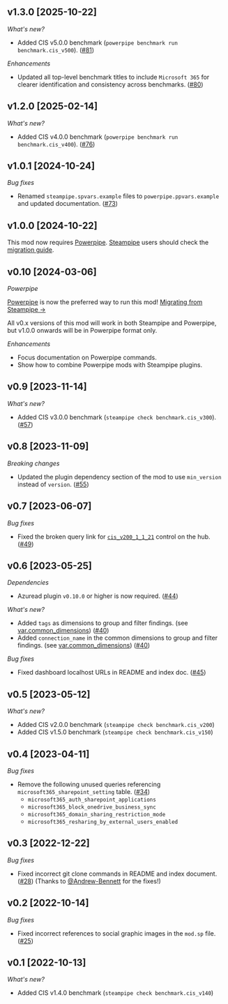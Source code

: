 ## v1.3.0 [2025-10-22]

_What's new?_

- Added CIS v5.0.0 benchmark (`powerpipe benchmark run benchmark.cis_v500`). ([#81](https://github.com/turbot/steampipe-mod-microsoft365-compliance/pull/81))

_Enhancements_

- Updated all top-level benchmark titles to include `Microsoft 365` for clearer identification and consistency across benchmarks. ([#80](https://github.com/turbot/steampipe-mod-microsoft365-compliance/pull/80))

## v1.2.0 [2025-02-14]

_What's new?_

- Added CIS v4.0.0 benchmark (`powerpipe benchmark run benchmark.cis_v400`). ([#76](https://github.com/turbot/steampipe-mod-microsoft365-compliance/pull/76))


## v1.0.1 [2024-10-24]

_Bug fixes_

- Renamed `steampipe.spvars.example` files to `powerpipe.ppvars.example` and updated documentation. ([#73](https://github.com/turbot/steampipe-mod-microsoft365-compliance/pull/73))

## v1.0.0 [2024-10-22]

This mod now requires [Powerpipe](https://powerpipe.io). [Steampipe](https://steampipe.io) users should check the [migration guide](https://powerpipe.io/blog/migrating-from-steampipe).

## v0.10 [2024-03-06]

_Powerpipe_

[Powerpipe](https://powerpipe.io) is now the preferred way to run this mod!  [Migrating from Steampipe →](https://powerpipe.io/blog/migrating-from-steampipe)

All v0.x versions of this mod will work in both Steampipe and Powerpipe, but v1.0.0 onwards will be in Powerpipe format only.

_Enhancements_

- Focus documentation on Powerpipe commands.
- Show how to combine Powerpipe mods with Steampipe plugins.

## v0.9 [2023-11-14]

_What's new?_

- Added CIS v3.0.0 benchmark (`steampipe check benchmark.cis_v300`). ([#57](https://github.com/turbot/steampipe-mod-microsoft365-compliance/pull/57))

## v0.8 [2023-11-09]

_Breaking changes_

- Updated the plugin dependency section of the mod to use `min_version` instead of `version`. ([#55](https://github.com/turbot/steampipe-mod-microsoft365-compliance/pull/55))

## v0.7 [2023-06-07]

_Bug fixes_

- Fixed the broken query link for [`cis_v200_1_1_21`](https://hub.steampipe.io/mods/turbot/microsoft365_compliance/controls/control.cis_v200_1_1_21?context=benchmark.cis_v200/benchmark.cis_v200_1/benchmark.cis_v200_1_1) control on the hub. ([#49](https://github.com/turbot/steampipe-mod-microsoft365-compliance/pull/49))

## v0.6 [2023-05-25]

_Dependencies_

- Azuread plugin `v0.10.0` or higher is now required. ([#44](https://github.com/turbot/steampipe-mod-microsoft365-compliance/pull/44))

_What's new?_

- Added `tags` as dimensions to group and filter findings. (see [var.common_dimensions](https://hub.steampipe.io/mods/turbot/microsoft365_compliance/variables)) ([#40](https://github.com/turbot/steampipe-mod-microsoft365-compliance/pull/40))
- Added `connection_name` in the common dimensions to group and filter findings. (see [var.common_dimensions](https://hub.steampipe.io/mods/turbot/microsoft365_compliance/variables)) ([#40](https://github.com/turbot/steampipe-mod-microsoft365-compliance/pull/40))

_Bug fixes_

- Fixed dashboard localhost URLs in README and index doc. ([#45](https://github.com/turbot/steampipe-mod-microsoft365-compliance/pull/45))

## v0.5 [2023-05-12]

_What's new?_

- Added CIS v2.0.0 benchmark (`steampipe check benchmark.cis_v200`)
- Added CIS v1.5.0 benchmark (`steampipe check benchmark.cis_v150`)

## v0.4 [2023-04-11]

_Bug fixes_

- Remove the following unused queries referencing `microsoft365_sharepoint_setting` table. ([#34](https://github.com/turbot/steampipe-mod-microsoft365-compliance/pull/34))
  - `microsoft365_auth_sharepoint_applications`
  - `microsoft365_block_onedrive_business_sync`
  - `microsoft365_domain_sharing_restriction_mode`
  - `microsoft365_resharing_by_external_users_enabled`

## v0.3 [2022-12-22]

_Bug fixes_

- Fixed incorrect git clone commands in README and index document. ([#28](https://github.com/turbot/steampipe-mod-microsoft365-compliance/pull/28)) (Thanks to [@Andrew-Bennett](https://github.com/Andrew-Bennett) for the fixes!)

## v0.2 [2022-10-14]

_Bug fixes_

- Fixed incorrect references to social graphic images in the `mod.sp` file. ([#25](https://github.com/turbot/steampipe-mod-microsoft365-compliance/pull/25))

## v0.1 [2022-10-13]

_What's new?_

- Added CIS v1.4.0 benchmark (`steampipe check benchmark.cis_v140`)
